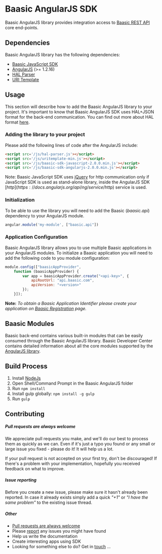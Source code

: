 # Baasic AngularJS SDK

Baasic AngularJS library provides integration access to [Baasic REST API](http://dev.baasic.com/api/reference/home) core end-points.

## Dependencies

Baasic AngularJS library has the following dependencies:

* [Baasic JavaScript SDK](https://github.com/Baasic/baasic-sdk-javascript)
* [AngularJS](http://www.angularjs.org/) (>= 1.2.16)
* [HAL Parser](https://github.com/Baasic/angular-hal)
* [URI Template](https://github.com/Baasic/uritemplate-js)

## Usage

This section will describe how to add the Baasic AngularJS library to your project. It's important to know that Baasic AngularJS SDK uses HAL+JSON format for the back-end communication. You can find out more about HAL format [here](http://stateless.co/hal_specification.html).

### Adding the library to your project

Please add the following lines of code after the AngularJS include:

```html
<script src='/js/hal-parser.js'></script>
<script src='/js/uritemplate-min.js'></script>
<script src='/js/baasic-sdk-javascript-2.0.0.min.js'></script>
<script src='/js/baasic-sdk-angularjs-2.0.0.min.js'></script>
```

Note: Baasic JavaScript SDK uses [jQuery](https://jquery.com/) for http communication only if JavaScript SDK is used as stand-alone library, inside the AngularJS SDK [$http](https://docs.angularjs.org/api/ng/service/$http) service is used.

### Initialization

To be able to use the library you will need to add the Baasic (_baasic.api_) dependency to your AngularJS module.

```javascript
angular.module('my-module', ["baasic.api"])
```

### Application Configuration

Baasic AngularJS library allows you to use multiple Baasic applications in your AngularJS modules. To initialize a Baasic application you will need to add the following code to you module configuration:

```javascript
module.config(["baasicAppProvider",
    function (baasicAppProvider) {
        var app = baasicAppProvider.create("<api-key>", {
            apiRootUrl: "api.baasic.com",
            apiVersion: "<version>"
        });
    }]);
```

**Note:** _To obtain a Baasic Application Identifier please create your application on [Baasic Registration](https://dashboard.baasic.com/register/) page._

## Baasic Modules

Baasic back-end contains various built-in modules that can be easily consumed through the Baasic AngularJS library. Baasic Developer Center contains detailed information about all the core modules supported by the [AngularJS library](http://dev.baasic.com/sdk#AngularJS).

## Build Process

1. Install [NodeJs](http://nodejs.org/download/)
2. Open Shell/Command Prompt in the Baasic AngularJS folder
3. Run `npm install`
4. Install gulp globally: `npm install -g gulp`
5. Run `gulp`

## Contributing

##### Pull requests are always welcome

We appreciate pull requests you make, and we'll do our best to process them as quickly as we can. Even if it's just a typo you found or any small or large issue you fixed - please do it! It will help us a lot.

If your pull request is not accepted on your first try, don't be discouraged! If there's a problem with your implementation, hopefully you received feedback on what to improve.

##### Issue reporting

Before you create a new issue, please make sure it hasn't already been reported. In case it already exists simply add a quick _"+1"_ or _"I have the same problem"_ to the existing issue thread.

##### Other

* [Pull requests are always welcome](../../../baasic-sdk-angularjs/pulls)
* Please [report](../../../baasic-sdk-angularjs/issues) any issues you might have found
* Help us write the documentation
* Create interesting apps using SDK
* Looking for something else to do? Get in <u>touch</u> ...

